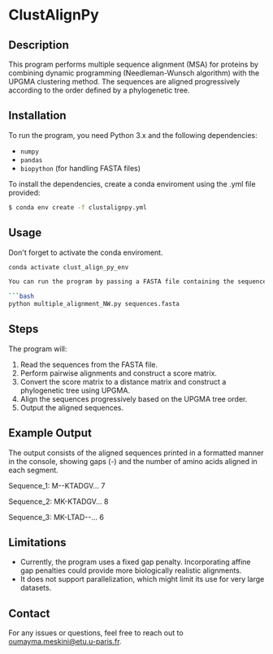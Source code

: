 # ClustAlignPy

## Description
This program performs multiple sequence alignment (MSA) for proteins by combining dynamic programming (Needleman-Wunsch algorithm) with the UPGMA clustering method. The sequences are aligned progressively according to the order defined by a phylogenetic tree.

## Installation
To run the program, you need Python 3.x and the following dependencies:
- `numpy`
- `pandas`
- `biopython` (for handling FASTA files)

To install the dependencies, create a conda enviroment using the .yml file provided:

```bash
$ conda env create -f clustalignpy.yml
```

## Usage
Don't forget to activate the conda enviroment.
```bash
conda activate clust_align_py_env

You can run the program by passing a FASTA file containing the sequences you wish to align.

```bash
python multiple_alignment_NW.py sequences.fasta
```

## Steps

The program will:

1. Read the sequences from the FASTA file.
2. Perform pairwise alignments and construct a score matrix.
3. Convert the score matrix to a distance matrix and construct a phylogenetic tree using UPGMA.
4. Align the sequences progressively based on the UPGMA tree order.
5. Output the aligned sequences.

## Example Output
The output consists of the aligned sequences printed in a formatted manner in the console, showing gaps (-) and the number of amino acids aligned in each segment.

Sequence_1: M--KTADGV...    7

Sequence_2: MK-KTADGV...    8

Sequence_3: MK-LTAD--...    6


## Limitations
 - Currently, the program uses a fixed gap penalty. Incorporating affine gap penalties could provide more biologically realistic alignments.
 - It does not support parallelization, which might limit its use for very large datasets.

## Contact
For any issues or questions, feel free to reach out to [oumayma.meskini@etu.u-paris.fr](mailto:oumayma.meskini@etu.u-paris.fr).








